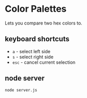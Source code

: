 # Color Palettes

Lets you compare two hex colors to.

 ## keyboard shortcuts

 * `a` - select left side
 * `s` - select right side
 * `esc` - cancel current selection

## node server

    node server.js

